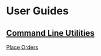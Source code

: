 # User Guides

## [Command Line Utilities](Docs/UserGuides/CommandLineUtilities)

[Place Orders](Docs/UserGuides/CommandLineUtilities/PlaceOrders)

